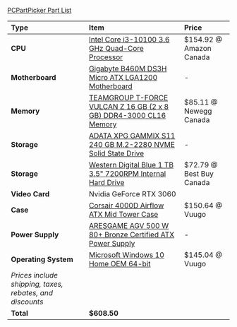 [PCPartPicker Part List](https://ca.pcpartpicker.com/list/JbtLd9)

Type|Item|Price
:----|:----|:----
**CPU** | [Intel Core i3-10100 3.6 GHz Quad-Core Processor](https://ca.pcpartpicker.com/product/qtqBD3/intel-core-i3-10100-36-ghz-quad-core-processor-bx8070110100) | $154.92 @ Amazon Canada 
**Motherboard** | [Gigabyte B460M DS3H Micro ATX LGA1200 Motherboard](https://ca.pcpartpicker.com/product/pCvqqs/gigabyte-b460m-ds3h-micro-atx-lga1200-motherboard-b460m-ds3h) |-
**Memory** | [TEAMGROUP T-FORCE VULCAN Z 16 GB (2 x 8 GB) DDR4-3000 CL16 Memory](https://ca.pcpartpicker.com/product/6wGxFT/team-t-force-vulcan-z-16-gb-2-x-8-gb-ddr4-3000-memory-tlzgd416g3000hc16cdc01) | $85.11 @ Newegg Canada 
**Storage** | [ADATA XPG GAMMIX S11 240 GB M.2-2280 NVME Solid State Drive](https://ca.pcpartpicker.com/product/K6L48d/adata-xpg-gammix-s11-240gb-m2-2280-solid-state-drive-agammixs11-240gt-c) |-
**Storage** | [Western Digital Blue 1 TB 3.5" 7200RPM Internal Hard Drive](https://ca.pcpartpicker.com/product/Yrdqqs/western-digital-blue-1-tb-35-7200rpm-internal-hard-drive-wdbh2d0010hnc-nrsn) | $72.79 @ Best Buy Canada
**Video Card**| Nvidia GeForce RTX 3060|  
**Case** | [Corsair 4000D Airflow ATX Mid Tower Case](https://ca.pcpartpicker.com/product/bCYQzy/corsair-4000d-airflow-atx-mid-tower-case-cc-9011200-ww) | $150.64 @ Vuugo 
**Power Supply** | [ARESGAME AGV 500 W 80+ Bronze Certified ATX Power Supply](https://ca.pcpartpicker.com/product/4qK2FT/aresgame-agv-500-w-80-bronze-certified-atx-power-supply-agv500) |-
**Operating System** | [Microsoft Windows 10 Home OEM 64-bit](https://ca.pcpartpicker.com/product/wtgPxr/microsoft-os-kw900140) | $145.04 @ Vuugo 
 | *Prices include shipping, taxes, rebates, and discounts* |
 | **Total** | **$608.50**
